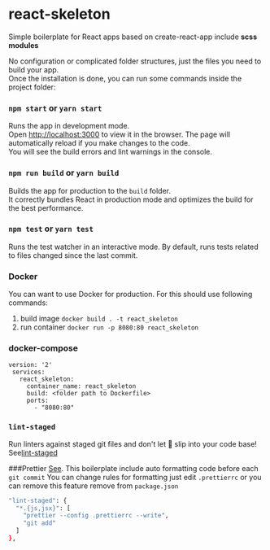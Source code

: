 # react-skeleton
Simple boilerplate for React apps based on create-react-app include **scss modules**

No configuration or complicated folder structures, just the files you need to build your app.<br>
Once the installation is done, you can run some commands inside the project folder:

### `npm start` or `yarn start`
Runs the app in development mode.<br>
Open [http://localhost:3000](http://localhost:3000) to view it in the browser.
The page will automatically reload if you make changes to the code.<br>
You will see the build errors and lint warnings in the console.
### `npm run build` or `yarn build`
Builds the app for production to the `build` folder.<br>
It correctly bundles React in production mode and optimizes the build for the best performance.

### `npm test` or `yarn test`
Runs the test watcher in an interactive mode.
By default, runs tests related to files changed since the last commit.

### Docker
You can want to use Docker for production.
For this should use following commands:
1) build image `docker build . -t react_skeleton`
2) run container `docker run -p 8080:80 react_skeleton`

### docker-compose
```docker-compose
version: '2'
 services:
   react_skeleton:
     container_name: react_skeleton
     build: <folder path to Dockerfile> 
     ports:
       - "8080:80"
  ```
  ### `lint-staged`
  Run linters against staged git files and don't let 💩 slip into your code base!
  <br>See[lint-staged](https://github.com/okonet/lint-staged)
  
  ###Prettier
  [See](https://github.com/prettier/prettier).
  This boilerplate include auto formatting code before each `git commit`
  You can change rules for formatting just edit `.prettierrc`
  or you can remove this feature remove from `package.json`  
  ```bash
 "lint-staged": {
    "*.{js,jsx}": [
      "prettier --config .prettierrc --write",
      "git add"
    ]
  },
```

